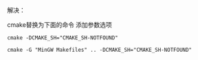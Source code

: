 解决：

cmake替换为下面的命令 添加参数选项

```
cmake -DCMAKE_SH="CMAKE_SH-NOTFOUND"
```




```
cmake -G "MinGW Makefiles" .. -DCMAKE_SH="CMAKE_SH-NOTFOUND"
```
